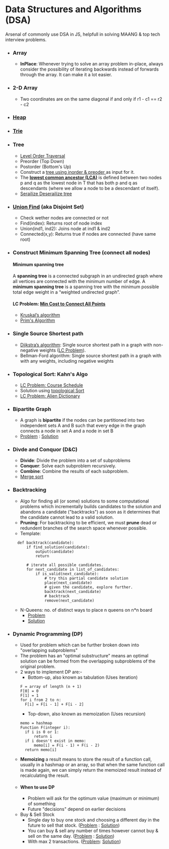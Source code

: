 # Data Structures and Algorithms (DSA)
Arsenal of commonly use DSA in JS, helpfull in solving MAANG & top tech interview problems.

- ### Array
  - **InPlace**: Whenever trying to solve an array problem in-place, always consider the possibility of iterating backwards instead of forwards through the array. It can make it a lot easier.
- ### 2-D Array
  - Two coordinates are on the same diagonal if and only if r1 - c1 == r2 - c2
- ### [Heap](https://github.com/akshaykhanna/DSA/blob/main/Heap.js)
- ### [Trie](https://github.com/akshaykhanna/DSA/blob/main/Trie.js)
- ### Tree
  - [Level Order Traversal](https://github.com/akshaykhanna/DSA/blob/main/LevelOrderTraversalTree.js)
  - Preorder (Top Down)
  - Postorder (Bottom's Up)
  - Construct a [tree using inorder & preoder ](https://github.com/akshaykhanna/DSA/blob/main/Contruct-Tree-Preorder-Inorder.js)as input for it.
  - The [**lowest common ancestor (LCA)**](https://github.com/akshaykhanna/DSA/blob/main/LCA.js) is defined between two nodes p and q as the lowest node in T that has both p and q as descendants (where we allow a node to be a descendant of itself).
  - [Serailize Deserailize tree](https://github.com/akshaykhanna/DSA/blob/main/Seralize-Deseralize-Tree.js)
- ### [Union Find](https://github.com/akshaykhanna/DSA/blob/main/UnionFind.js) (aka Disjoint Set)
  -  Check wether nodes are connected or not
  -  Find(index): Returns root of node index
  -  Union(ind1, ind2): Joins node at ind1 & ind2
  -  Connected(x,y): Returns true if nodes are connected (have same root)   
- ### Construct Minimum Spanning Tree (connect all nodes)
  #### Minimum spanning tree
  A **spanning tree** is a connected subgraph in an undirected graph where all vertices are connected with the minimum number of edge.
  A **minimum spanning tree** is a spanning tree with the minimum possible total edge weight in a “weighted undirected graph”.
  #### LC Problem: [Min Cost to Connect All Points](https://leetcode.com/problems/min-cost-to-connect-all-points/)
  - [Kruskal’s algorithm](https://github.com/akshaykhanna/DSA/blob/main/KruskalAlgo.js)
  - [Prim's Algorithm](https://github.com/akshaykhanna/DSA/blob/main/PrimAlgo.js)
- ### Single Source Shortest path
  - [Dijkstra’s algorithm](https://github.com/akshaykhanna/DSA/blob/main/DijkstraAlgo.js): Single source shortest path in a graph with non-negative weights ([LC Problem](https://leetcode.com/problems/network-delay-time/)).
  - Bellman-Ford algorithm: Single source shortest path in a graph with with any weights, including negative weights
- ### Topological Sort: Kahn's Algo
  - [LC Problem: Course Schedule](https://leetcode.com/problems/course-schedule-ii/)
  - Solution using [topological Sort](https://github.com/akshaykhanna/DSA/blob/main/TopologicalSort.js)
  - [LC Problem: Alien Dictionary](https://leetcode.com/problems/alien-dictionary/)
- ### Bipartite Graph
  -   A graph is **bipartite** if the nodes can be partitioned into two independent sets A and B such that every edge in the graph connects a node in set A and a node in set B
  -   [Problem](https://leetcode.com/problems/is-graph-bipartite/) : [Solution](https://github.com/akshaykhanna/DSA/blob/main/Is-Bipartite-Graph.js)
- ### Divde and Conquor (D&C)
  - **Divide**: Divide the problem into a set of subproblems
  - **Conquer**: Solve each subproblem recursively.
  - **Combine**: Combine the results of each subproblem.
  - [Merge sort](https://github.com/akshaykhanna/DSA/blob/main/MergeSort.js)
- ### Backtracking
  - Algo for finding all (or some) solutions to some computational problems which incrementally builds candidates to the solution and abandons a candidate ("backtracks") as soon as it determines that the candidate cannot lead to a valid solution.
  - **Pruning**: For backtracking to be efficient, we must **prune** dead or redundent branches of the search space whenever possible. 
  - Template: 
  ```
    def backtrack(candidate):
        if find_solution(candidate):
            output(candidate)
            return

        # iterate all possible candidates.
        for next_candidate in list_of_candidates:
            if is_valid(next_candidate):
                # try this partial candidate solution
                place(next_candidate)
                # given the candidate, explore further.
                backtrack(next_candidate)
                # backtrack
                remove(next_candidate)
   ```
  - N-Queens: no. of distinct ways to place n queens on n*n board
    - [Problem](https://leetcode.com/problems/n-queens-ii/)
    - [Solution](https://github.com/akshaykhanna/DSA/blob/main/Backtracking_N-Queens.js) 
- ### Dynamic Programming (DP)
  - Used for problem which can be further broken down into "overlapping subproblems"
  - The problem has an "optimal substructure" means an optimal solution can be formed from the overlapping subproblems of the original problem.
  - 2 ways to implement DP are:-
    - Bottom-up, also known as tabulation (Uses iteration)
    ```
    F = array of length (n + 1)
    F[0] = 0
    F[1] = 1
    for i from 2 to n:
      F[i] = F[i - 1] + F[i - 2]
    ```
    - Top-down, also known as memoization (Uses recursion)
    ```
    memo = hashmap
    Function F(integer i):
      if i is 0 or 1: 
          return i
      if i doesn't exist in memo:
          memo[i] = F(i - 1) + F(i - 2)
      return memo[i]
    ```
  - **Memoizing** a result means to store the result of a function call, usually in a hashmap or an array, so that when the same function call is made again, we can simply return the memoized result instead of recalculating the result.
  - #### When to use DP
    -  Problem will ask for the optimum value (maximum or minimum) of something
    -  Future "decisions" depend on earlier decisions
  - Buy & Sell Stock
    - Single day to buy one stock and choosing a different day in the future to sell that stock. ([Problem](https://leetcode.com/problems/best-time-to-buy-and-sell-stock/) : [Solution](https://github.com/akshaykhanna/DSA/blob/main/BuyAndSellStockWithOneTransaction.js))
    - You can buy & sell any number of times however cannot buy & sell on the same day. ([Problem](https://leetcode.com/problems/best-time-to-buy-and-sell-stock-ii/) : [Solution](https://github.com/akshaykhanna/DSA/blob/main/BuyNSellStockWithAnyNumberTransactions.js))
    - With max 2 transactions. ([Problem](https://leetcode.com/problems/best-time-to-buy-and-sell-stock-iii/): [Solution](https://github.com/akshaykhanna/DSA/blob/main/BuyNSellStockWithMax2Trans.js))


